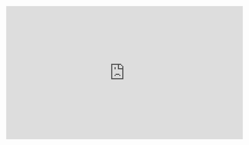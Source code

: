<iframe width="640" height="360" frameborder="0" src="https://mega.nz/embed/JmYURT7A#JbLupz0jJolguwwG5Foum0PbB_-8JscdjUmXI6oAyNc" allowfullscreen ></iframe>
